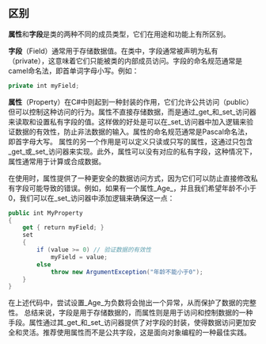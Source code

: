 ## 区别

**属性**和**字段**是类的两种不同的成员类型，它们在用途和功能上有所区别。

**字段**（Field）通常用于存储数据值。在类中，字段通常被声明为私有（private），这意味着它们只能被类的内部成员访问。字段的命名规范通常是camel命名法，即首单词字母小写。例如：
```C#
private int myField;
```

**属性**（Property）在C#中则起到一种封装的作用，它们允许公共访问（public）但可以控制这种访问的行为。属性不直接存储数据，而是通过_get_和_set_访问器来读取和设置私有字段的值。这样做的好处是可以在_set_访问器中加入逻辑来验证数据的有效性，防止非法数据的输入。属性的命名规范通常是Pascal命名法，即首字母大写。
属性的另一个作用是可以定义只读或只写的属性，这通过只包含_get_或_set_访问器来实现。此外，属性可以没有对应的私有字段，这种情况下，属性通常用于计算或合成数据。

在使用时，属性提供了一种更安全的数据访问方式，因为它们可以防止直接修改私有字段可能导致的错误。例如，如果有一个属性_Age_，并且我们希望年龄不小于0，我们可以在_set_访问器中添加逻辑来确保这一点：
```C#
public int MyProperty
{
	get { return myField; }
	set
	{
		if (value >= 0) // 验证数据的有效性
			myField = value;
		else
			throw new ArgumentException("年龄不能小于0");
	}
}
```
在上述代码中，尝试设置_Age_为负数将会抛出一个异常，从而保护了数据的完整性。
总结来说，字段是用于存储数据的，而属性则是用于访问和控制数据的一种手段。属性通过其_get_和_set_访问器提供了对字段的封装，使得数据访问更加安全和灵活。推荐使用属性而不是公共字段，这是面向对象编程的一种最佳实践。
